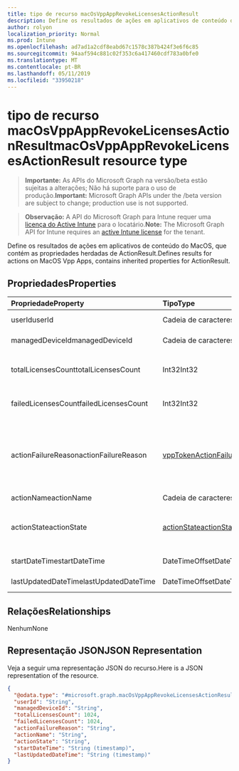 ```yaml
---
title: tipo de recurso macOsVppAppRevokeLicensesActionResult
description: Define os resultados de ações em aplicativos de conteúdo do MacOS, que contém as propriedades herdadas de ActionResult.
author: rolyon
localization_priority: Normal
ms.prod: Intune
ms.openlocfilehash: ad7ad1a2cdf8eabd67c1578c387b424f3e6f6c85
ms.sourcegitcommit: 94aaf594c881c02f353c6a417460cdf783a0bfe0
ms.translationtype: MT
ms.contentlocale: pt-BR
ms.lasthandoff: 05/11/2019
ms.locfileid: "33950218"
---
```

# <a name="macosvppapprevokelicensesactionresult-resource-type"></a><span data-ttu-id="8aaf1-103">tipo de recurso macOsVppAppRevokeLicensesActionResult</span><span class="sxs-lookup"><span data-stu-id="8aaf1-103">macOsVppAppRevokeLicensesActionResult resource type</span></span>

> <span data-ttu-id="8aaf1-104">**Importante:** As APIs do Microsoft Graph na versão/beta estão sujeitas a alterações; Não há suporte para o uso de produção.</span><span class="sxs-lookup"><span data-stu-id="8aaf1-104">**Important:** Microsoft Graph APIs under the /beta version are subject to change; production use is not supported.</span></span>

> <span data-ttu-id="8aaf1-105">**Observação:** A API do Microsoft Graph para Intune requer uma [licença do Active Intune](https://go.microsoft.com/fwlink/?linkid=839381) para o locatário.</span><span class="sxs-lookup"><span data-stu-id="8aaf1-105">**Note:** The Microsoft Graph API for Intune requires an [active Intune license](https://go.microsoft.com/fwlink/?linkid=839381) for the tenant.</span></span>

<span data-ttu-id="8aaf1-106">Define os resultados de ações em aplicativos de conteúdo do MacOS, que contém as propriedades herdadas de ActionResult.</span><span class="sxs-lookup"><span data-stu-id="8aaf1-106">Defines results for actions on MacOS Vpp Apps, contains inherited properties for ActionResult.</span></span>

## <a name="properties"></a><span data-ttu-id="8aaf1-107">Propriedades</span><span class="sxs-lookup"><span data-stu-id="8aaf1-107">Properties</span></span>
|<span data-ttu-id="8aaf1-108">Propriedade</span><span class="sxs-lookup"><span data-stu-id="8aaf1-108">Property</span></span>|<span data-ttu-id="8aaf1-109">Tipo</span><span class="sxs-lookup"><span data-stu-id="8aaf1-109">Type</span></span>|<span data-ttu-id="8aaf1-110">Descrição</span><span class="sxs-lookup"><span data-stu-id="8aaf1-110">Description</span></span>|
|:---|:---|:---|
|<span data-ttu-id="8aaf1-111">userId</span><span class="sxs-lookup"><span data-stu-id="8aaf1-111">userId</span></span>|<span data-ttu-id="8aaf1-112">Cadeia de caracteres</span><span class="sxs-lookup"><span data-stu-id="8aaf1-112">String</span></span>|<span data-ttu-id="8aaf1-113">UserId associado à ação.</span><span class="sxs-lookup"><span data-stu-id="8aaf1-113">UserId associated with the action.</span></span>|
|<span data-ttu-id="8aaf1-114">managedDeviceId</span><span class="sxs-lookup"><span data-stu-id="8aaf1-114">managedDeviceId</span></span>|<span data-ttu-id="8aaf1-115">Cadeia de caracteres</span><span class="sxs-lookup"><span data-stu-id="8aaf1-115">String</span></span>|<span data-ttu-id="8aaf1-116">DeviceID associado à ação.</span><span class="sxs-lookup"><span data-stu-id="8aaf1-116">DeviceId associated with the action.</span></span>|
|<span data-ttu-id="8aaf1-117">totalLicensesCount</span><span class="sxs-lookup"><span data-stu-id="8aaf1-117">totalLicensesCount</span></span>|<span data-ttu-id="8aaf1-118">Int32</span><span class="sxs-lookup"><span data-stu-id="8aaf1-118">Int32</span></span>|<span data-ttu-id="8aaf1-119">Uma contagem do número de licenças para as quais houve uma tentativa de revogação.</span><span class="sxs-lookup"><span data-stu-id="8aaf1-119">A count of the number of licenses for which revoke was attempted.</span></span>|
|<span data-ttu-id="8aaf1-120">failedLicensesCount</span><span class="sxs-lookup"><span data-stu-id="8aaf1-120">failedLicensesCount</span></span>|<span data-ttu-id="8aaf1-121">Int32</span><span class="sxs-lookup"><span data-stu-id="8aaf1-121">Int32</span></span>|<span data-ttu-id="8aaf1-122">Uma contagem do número de licenças para as quais houve falha na revogação.</span><span class="sxs-lookup"><span data-stu-id="8aaf1-122">A count of the number of licenses for which revoke failed.</span></span>|
|<span data-ttu-id="8aaf1-123">actionFailureReason</span><span class="sxs-lookup"><span data-stu-id="8aaf1-123">actionFailureReason</span></span>|[<span data-ttu-id="8aaf1-124">vppTokenActionFailureReason</span><span class="sxs-lookup"><span data-stu-id="8aaf1-124">vppTokenActionFailureReason</span></span>](../resources/intune-shared-vpptokenactionfailurereason.md)|<span data-ttu-id="8aaf1-125">O motivo da falha na ação de revogação de licenças.</span><span class="sxs-lookup"><span data-stu-id="8aaf1-125">The reason for the revoke licenses action failure.</span></span> <span data-ttu-id="8aaf1-126">Os valores possíveis são: `none`, `appleFailure`, `internalError`, `expiredVppToken`, `expiredApplePushNotificationCertificate`.</span><span class="sxs-lookup"><span data-stu-id="8aaf1-126">Possible values are: `none`, `appleFailure`, `internalError`, `expiredVppToken`, `expiredApplePushNotificationCertificate`.</span></span>|
|<span data-ttu-id="8aaf1-127">actionName</span><span class="sxs-lookup"><span data-stu-id="8aaf1-127">actionName</span></span>|<span data-ttu-id="8aaf1-128">Cadeia de caracteres</span><span class="sxs-lookup"><span data-stu-id="8aaf1-128">String</span></span>|<span data-ttu-id="8aaf1-129">Nome da ação</span><span class="sxs-lookup"><span data-stu-id="8aaf1-129">Action name</span></span>|
|<span data-ttu-id="8aaf1-130">actionState</span><span class="sxs-lookup"><span data-stu-id="8aaf1-130">actionState</span></span>|[<span data-ttu-id="8aaf1-131">actionState</span><span class="sxs-lookup"><span data-stu-id="8aaf1-131">actionState</span></span>](../resources/intune-shared-actionstate.md)|<span data-ttu-id="8aaf1-132">Estado da ação.</span><span class="sxs-lookup"><span data-stu-id="8aaf1-132">State of the action.</span></span> <span data-ttu-id="8aaf1-133">Os valores possíveis são: `none`, `pending`, `canceled`, `active`, `done`, `failed`, `notSupported`.</span><span class="sxs-lookup"><span data-stu-id="8aaf1-133">Possible values are: `none`, `pending`, `canceled`, `active`, `done`, `failed`, `notSupported`.</span></span>|
|<span data-ttu-id="8aaf1-134">startDateTime</span><span class="sxs-lookup"><span data-stu-id="8aaf1-134">startDateTime</span></span>|<span data-ttu-id="8aaf1-135">DateTimeOffset</span><span class="sxs-lookup"><span data-stu-id="8aaf1-135">DateTimeOffset</span></span>|<span data-ttu-id="8aaf1-136">Hora em que a ação foi iniciada</span><span class="sxs-lookup"><span data-stu-id="8aaf1-136">Time the action was initiated</span></span>|
|<span data-ttu-id="8aaf1-137">lastUpdatedDateTime</span><span class="sxs-lookup"><span data-stu-id="8aaf1-137">lastUpdatedDateTime</span></span>|<span data-ttu-id="8aaf1-138">DateTimeOffset</span><span class="sxs-lookup"><span data-stu-id="8aaf1-138">DateTimeOffset</span></span>|<span data-ttu-id="8aaf1-139">Hora da última atualização do estado da ação</span><span class="sxs-lookup"><span data-stu-id="8aaf1-139">Time the action state was last updated</span></span>|

## <a name="relationships"></a><span data-ttu-id="8aaf1-140">Relações</span><span class="sxs-lookup"><span data-stu-id="8aaf1-140">Relationships</span></span>
<span data-ttu-id="8aaf1-141">Nenhum</span><span class="sxs-lookup"><span data-stu-id="8aaf1-141">None</span></span>

## <a name="json-representation"></a><span data-ttu-id="8aaf1-142">Representação JSON</span><span class="sxs-lookup"><span data-stu-id="8aaf1-142">JSON Representation</span></span>
<span data-ttu-id="8aaf1-143">Veja a seguir uma representação JSON do recurso.</span><span class="sxs-lookup"><span data-stu-id="8aaf1-143">Here is a JSON representation of the resource.</span></span>
<!-- {
  "blockType": "resource",
  "@odata.type": "microsoft.graph.macOsVppAppRevokeLicensesActionResult"
}
-->
``` json
{
  "@odata.type": "#microsoft.graph.macOsVppAppRevokeLicensesActionResult",
  "userId": "String",
  "managedDeviceId": "String",
  "totalLicensesCount": 1024,
  "failedLicensesCount": 1024,
  "actionFailureReason": "String",
  "actionName": "String",
  "actionState": "String",
  "startDateTime": "String (timestamp)",
  "lastUpdatedDateTime": "String (timestamp)"
}
```




